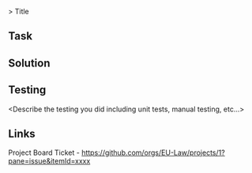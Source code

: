 <Category> > Title <One line title directly from Github ticket>

Task
--
<Describe the task or problem>

Solution
--
<Describe the solution>

Testing
--
<Describe the testing you did including unit tests, manual testing, etc...>

Links
--
Project Board Ticket - https://github.com/orgs/EU-Law/projects/1?pane=issue&itemId=xxxx

